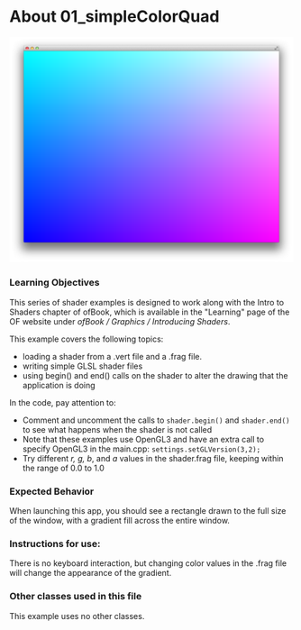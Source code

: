 # About 01_simpleColorQuad

![Screenshot of 01_simpleColorQuadExample](01_simpleColorQuadExample.png)

### Learning Objectives

This series of shader examples is designed to work along with the Intro to Shaders chapter of ofBook, which is available in the "Learning" page of the OF website under *ofBook / Graphics / Introducing Shaders*.

This example covers the following topics:

* loading a shader from a .vert file and a .frag file.
* writing simple GLSL shader files
* using begin() and end() calls on the shader to alter the drawing that the application is doing

In the code, pay attention to: 

* Comment and uncomment the calls to ```shader.begin()``` and ```shader.end()``` to see what happens when the shader is not called
* Note that these examples use OpenGL3 and have an extra call to specify OpenGL3 in the main.cpp: ```settings.setGLVersion(3,2);```
* Try different *r, g, b*, and *a* values in the shader.frag file, keeping within the range of 0.0 to 1.0

### Expected Behavior

When launching this app, you should see a rectangle drawn to the full size of the window, with a gradient fill across the entire window.

### Instructions for use:

There is no keyboard interaction, but changing color values in the .frag file will change the appearance of the gradient.

### Other classes used in this file

This example uses no other classes.
